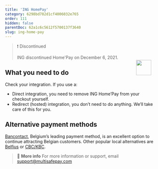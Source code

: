 ```yaml
---
title: 'ING HomePay'
category: 6298bd782d1cf4006032e765
order: 111
hidden: false
parentDoc: 62a1c6c5612f5700137f3640
slug: ing-home-pay
---
```


<img src="https://raw.githubusercontent.com/MultiSafepay/docs/master/static/logo/Payment_methods/ING_Homepay.svg" width="50" align="right" style="margin: 55px 20px 20px 20px; max-height: 75px"/>

> ❗️ Discontinued
>
> ING discontinued Home'Pay on December 6, 2021. 

## What you need to do

Check your integration. If you use a:

- Direct integration, you need to remove ING Home’Pay from your checkout yourself. 
- Redirect (hosted) integration, you don’t need to do anything. We’ll take care of this for you. 

## Alternative payment methods

[Bancontact](/bancontact/), Belgium’s leading payment method, is an excellent option to continue attracting Belgian customers. Other popular local alternatives are [Belfius](/belfius/) or [CBC/KBC](/cbc-kbc/).
<br>

> 📘 **More info**
> For more information or support, email <support@multisafepay.com>